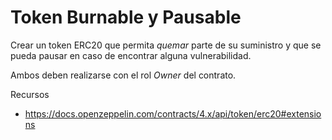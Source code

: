 # Token Burnable y Pausable
Crear un token ERC20 que permita _quemar_ parte de su suministro y que se pueda pausar en caso de encontrar alguna vulnerabilidad.

Ambos deben realizarse con el rol _Owner_ del contrato.

Recursos

- https://docs.openzeppelin.com/contracts/4.x/api/token/erc20#extensions